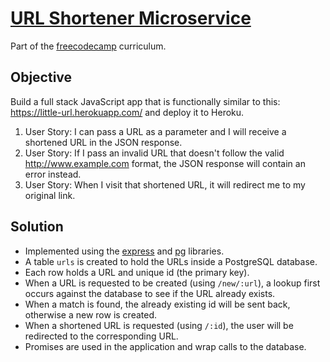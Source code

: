 # [URL Shortener Microservice](https://www.freecodecamp.com/challenges/url-shortener-microservice)

Part of the [freecodecamp](https://www.freecodecamp.com) curriculum.

## Objective

Build a full stack JavaScript app that is functionally similar to this: https://little-url.herokuapp.com/ and deploy it to Heroku.

1. User Story: I can pass a URL as a parameter and I will receive a shortened URL in the JSON response.
2. User Story: If I pass an invalid URL that doesn't follow the valid http://www.example.com format, the JSON response will contain an error instead.
3. User Story: When I visit that shortened URL, it will redirect me to my original link.

## Solution

* Implemented using the [express](http://expressjs.com/) and [pg](https://github.com/brianc/node-postgres) libraries.
* A table `urls` is created to hold the URLs inside a PostgreSQL database.
* Each row holds a URL and unique id (the primary key).
* When a URL is requested to be created (using `/new/:url`), a lookup first occurs against the database to see if the URL already exists.
* When a match is found, the already existing id will be sent back, otherwise a new row is created.
* When a shortened URL is requested (using `/:id`), the user will be redirected to the corresponding URL.
* Promises are used in the application and wrap calls to the database.
